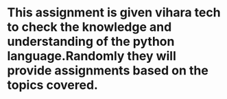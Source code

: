 # This assignment is given vihara tech to check the knowledge and understanding of the python language.Randomly they will provide assignments based on the topics covered.
